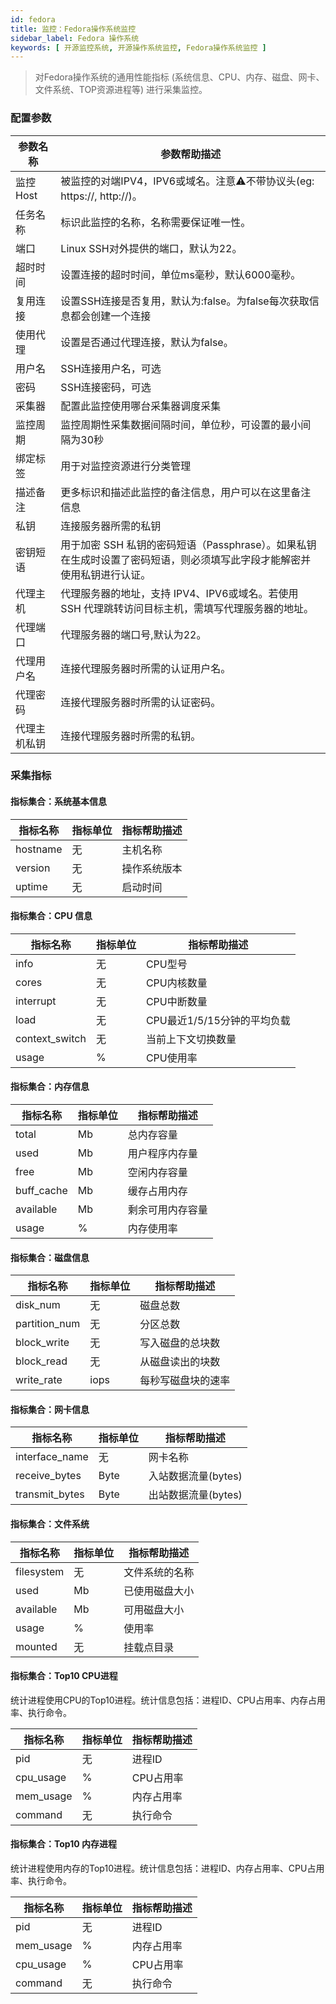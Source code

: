 ```yaml
---
id: fedora
title: 监控：Fedora操作系统监控
sidebar_label: Fedora 操作系统
keywords: [ 开源监控系统, 开源操作系统监控, Fedora操作系统监控 ]
---
```


> 对Fedora操作系统的通用性能指标 (系统信息、CPU、内存、磁盘、网卡、文件系统、TOP资源进程等) 进行采集监控。

### 配置参数

| 参数名称   | 参数帮助描述                                                              |
|--------|---------------------------------------------------------------------|
| 监控Host | 被监控的对端IPV4，IPV6或域名。注意⚠️不带协议头(eg: https://, http://)。                |
| 任务名称   | 标识此监控的名称，名称需要保证唯一性。                                                 |
| 端口     | Linux SSH对外提供的端口，默认为22。                                             |
| 超时时间   | 设置连接的超时时间，单位ms毫秒，默认6000毫秒。                                          |
| 复用连接   | 设置SSH连接是否复用，默认为:false。为false每次获取信息都会创建一个连接                          |
| 使用代理   | 设置是否通过代理连接，默认为false。                                                |
| 用户名    | SSH连接用户名，可选                                                         |
| 密码     | SSH连接密码，可选                                                          |
| 采集器    | 配置此监控使用哪台采集器调度采集                                                    |
| 监控周期   | 监控周期性采集数据间隔时间，单位秒，可设置的最小间隔为30秒                                      |
| 绑定标签   | 用于对监控资源进行分类管理                                                       |
| 描述备注   | 更多标识和描述此监控的备注信息，用户可以在这里备注信息                                         |
| 私钥     | 连接服务器所需的私钥                                                          |
| 密钥短语   | 用于加密 SSH 私钥的密码短语（Passphrase）。如果私钥在生成时设置了密码短语，则必须填写此字段才能解密并使用私钥进行认证。 |
| 代理主机   | 代理服务器的地址，支持 IPV4、IPV6或域名。若使用 SSH 代理跳转访问目标主机，需填写代理服务器的地址。            |
| 代理端口   | 代理服务器的端口号,默认为22。                                                    |
| 代理用户名  | 连接代理服务器时所需的认证用户名。                                                   |
| 代理密码   | 连接代理服务器时所需的认证密码。                                                    |
| 代理主机私钥 | 连接代理服务器时所需的私钥。                                                      |

### 采集指标

#### 指标集合：系统基本信息

| 指标名称     | 指标单位 | 指标帮助描述 |
|----------|------|--------|
| hostname | 无    | 主机名称   |
| version  | 无    | 操作系统版本 |
| uptime   | 无    | 启动时间   |

#### 指标集合：CPU 信息

| 指标名称           | 指标单位 | 指标帮助描述             |
|----------------|------|--------------------|
| info           | 无    | CPU型号              |
| cores          | 无    | CPU内核数量            |
| interrupt      | 无    | CPU中断数量            |
| load           | 无    | CPU最近1/5/15分钟的平均负载 |
| context_switch | 无    | 当前上下文切换数量          |
| usage          | %    | CPU使用率             |

#### 指标集合：内存信息

|    指标名称    | 指标单位 |  指标帮助描述  |
|------------|------|----------|
| total      | Mb   | 总内存容量    |
| used       | Mb   | 用户程序内存量  |
| free       | Mb   | 空闲内存容量   |
| buff_cache | Mb   | 缓存占用内存   |
| available  | Mb   | 剩余可用内存容量 |
| usage      | %    | 内存使用率    |

#### 指标集合：磁盘信息

|     指标名称      | 指标单位 |  指标帮助描述   |
|---------------|------|-----------|
| disk_num      | 无    | 磁盘总数      |
| partition_num | 无    | 分区总数      |
| block_write   | 无    | 写入磁盘的总块数  |
| block_read    | 无    | 从磁盘读出的块数  |
| write_rate    | iops | 每秒写磁盘块的速率 |

#### 指标集合：网卡信息

|      指标名称      | 指标单位 |    指标帮助描述     |
|----------------|------|---------------|
| interface_name | 无    | 网卡名称          |
| receive_bytes  | Byte | 入站数据流量(bytes) |
| transmit_bytes | Byte | 出站数据流量(bytes) |

#### 指标集合：文件系统

|    指标名称    | 指标单位 | 指标帮助描述  |
|------------|------|---------|
| filesystem | 无    | 文件系统的名称 |
| used       | Mb   | 已使用磁盘大小 |
| available  | Mb   | 可用磁盘大小  |
| usage      | %    | 使用率     |
| mounted    | 无    | 挂载点目录   |

#### 指标集合：Top10 CPU进程

统计进程使用CPU的Top10进程。统计信息包括：进程ID、CPU占用率、内存占用率、执行命令。

|   指标名称    | 指标单位 | 指标帮助描述 |
|-----------|------|--------|
| pid       | 无    | 进程ID   |
| cpu_usage | %    | CPU占用率 |
| mem_usage | %    | 内存占用率  |
| command   | 无    | 执行命令   |

#### 指标集合：Top10 内存进程

统计进程使用内存的Top10进程。统计信息包括：进程ID、内存占用率、CPU占用率、执行命令。

|   指标名称    | 指标单位 | 指标帮助描述 |
|-----------|------|--------|
| pid       | 无    | 进程ID   |
| mem_usage | %    | 内存占用率  |
| cpu_usage | %    | CPU占用率 |
| command   | 无    | 执行命令   |
